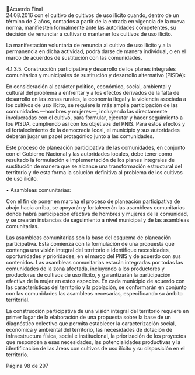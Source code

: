 Acuerdo Final  
24.08.2016 
con el cultivo de cultivos de uso ilícito cuando, dentro de un término de 2 años, contados a partir de la 
entrada en vigencia de la nueva norma, manifiesten formalmente ante las autoridades competentes, su 
decisión de renunciar a cultivar o mantener los cultivos de uso ilícito.  
 
La manifestación voluntaria de renuncia al cultivo de uso ilícito y a la permanencia en dicha actividad, 
podrá darse de manera individual, o en el marco de acuerdos de sustitución con las comunidades. 
 
4.1.3.5. Construcción participativa y desarrollo de los planes integrales comunitarios y municipales de 
sustitución y desarrollo alternativo (PISDA):  
 
En consideración al carácter político, económico, social, ambiental y cultural del problema a enfrentar y a 
los efectos derivados de la falta de desarrollo en las zonas rurales, la economía ilegal y la violencia asociada 
a  los  cultivos  de  uso  ilícito,  se  requiere  la  más  amplia  participación  de  las  comunidades  —hombres  y 
mujeres—,  incluyendo  las  directamente  involucradas  con  el  cultivo,  para  formular,  ejecutar  y  hacer 
seguimiento a los PISDA, cumpliendo así con los objetivos del PNIS.  Para estos efectos y el fortalecimiento 
de  la  democracia  local,  el  municipio  y  sus  autoridades  deberán  jugar  un  papel  protagónico  junto  a  las 
comunidades. 
 
Este proceso de planeación participativa de las comunidades, en conjunto con el Gobierno Nacional y las 
autoridades locales, debe tener como resultado la formulación e implementación de los planes integrales 
de sustitución de manera que se alcance una transformación estructural del territorio y de esta forma la 
solución definitiva al problema de los cultivos de uso ilícito.  
 
• Asambleas comunitarias: 
 
Con  el  fin  de  poner  en  marcha  el  proceso  de  planeación  participativa  de  abajo  hacia  arriba,  se 
apoyarán y fortalecerán las asambleas comunitarias donde habrá participación efectiva de hombres 
y  mujeres  de  la  comunidad,  y  se  crearán  instancias  de  seguimiento  a  nivel  municipal  y  de  las 
asambleas comunitarias. 
 
Las asambleas comunitarias son la base del esquema de planeación participativa. Esta comienza con 
la  formulación  de  una  propuesta  que  contenga  una  visión  integral  del  territorio  e  identifique 
necesidades, oportunidades y prioridades, en el marco del PNIS y de acuerdo con sus contenidos. Las 
asambleas  comunitarias  estarán  integradas  por  todas  las  comunidades  de  la  zona  afectada, 
incluyendo a los productores y productoras de cultivos de uso ilícito, y garantizarán la participación 
efectiva  de  la  mujer  en  estos  espacios.  En  cada  municipio  de  acuerdo  con  las  características  del 
territorio y la población, se conformarán en conjunto con las comunidades las asambleas necesarias, 
especificando su ámbito territorial.  
 
La  construcción  participativa  de  una  visión  integral  del  territorio  requiere  en  primer  lugar  de  la 
elaboración de una propuesta sobre la base de un diagnóstico colectivo que permita establecer la 
caracterización  social,  económica  y  ambiental  del  territorio,  las  necesidades  de  dotación  de 
infraestructura  física,  social  e  institucional,  la  priorización  de  los  proyectos  que  responden  a  esas 
necesidades, las potencialidades productivas y la identificación de las áreas con  cultivos de uso ilícito 
y su disposición en el territorio. 
 
Página 98 de 297 
 

